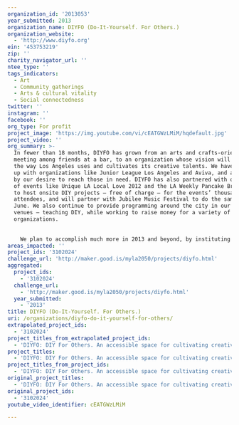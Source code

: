 ```yaml
---
organization_id: '2013053'
year_submitted: 2013
organization_name: DIYFO (Do-It-Yourself. For Others.)
organization_website:
  - 'http://www.diyfo.org'
ein: '453753219'
zip: ''
charity_navigator_url: ''
ntee_type: ''
tags_indicators:
  - Art
  - Community gatherings
  - Arts & cultural vitality
  - Social connectedness
twitter: ''
instagram: ''
facebook: ''
org_type: For profit
project_image: 'https://img.youtube.com/vi/cEATGWzLMiM/hqdefault.jpg'
project_video: ''
org_summary: >-
  In fewer than 18 months, DIYFO has grown from an arts and crafts-oriented
  meeting among friends at a bar, to an organization whose vision will change
  the way Los Angeles uses and cultivates its creative talents. We have teamed
  up with organizations like Junior League Los Angeles and Aviva, and are driven
  by our desire to reach those in need. DIYFO has also partnered with organizers
  of events like Unique LA Local Love 2012 and the LA Weekly Pancake Breakfast
  to host onsite DIY projects — free of charge — for the events’ thousands of
  attendees, and will partner with Jubilee Music Festival to do the same in
  June. We also continue to provide programming around the city in our sponsor
  venues — teaching DIY, while working to raise money for a variety of
  organizations.
   
   
    We plan to accomplish much more in 2013 and beyond, by instituting our pilot program in a physical space, while meanwhile expanding our multimedia content to extend our reach — using all available resources and outlets to provide artistic opportunities, advance appreciation and understanding, and unlock the creative potential in all of LA’s residents.
areas_impacted: ''
project_ids: '3102024'
challenge_url: 'http://maker.good.is/myla2050/projects/diyfo.html'
aggregated:
  project_ids:
    - '3102024'
  challenge_url:
    - 'http://maker.good.is/myla2050/projects/diyfo.html'
  year_submitted:
    - '2013'
title: DIYFO (Do-It-Yourself. For Others.)
uri: /organizations/diyfo-do-it-yourself-for-others/
extrapolated_project_ids:
  - '3102024'
project_titles_from_extrapolated_project_ids:
  - 'DIYFO: DIY For Others. An accessible space for cultivating creative talent'
project_titles:
  - 'DIYFO: DIY For Others. An accessible space for cultivating creative talent'
project_titles_from_project_ids:
  - 'DIYFO: DIY For Others. An accessible space for cultivating creative talent'
original_project_titles:
  - 'DIYFO: DIY For Others. An accessible space for cultivating creative talent'
original_project_ids:
  - '3102024'
youtube_video_identifier: cEATGWzLMiM

---
```


